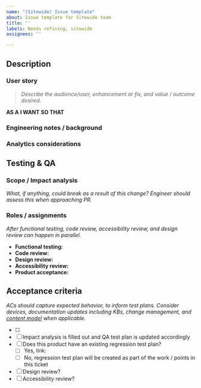 ```yaml
---
name: "(Sitewide) Issue template"
about: Issue template for Sitewide team
title: ''
labels: Needs refining, sitewide
assignees: ''

---
```


## Description

### User story
> _Describe the audience/user, enhancement or fix, and value / outcome desired._

**AS A**
**I WANT**
**SO THAT**


### Engineering notes / background


### Analytics considerations


## Testing & QA

### Scope / Impact analysis
_What, if anything, could break as a result of this change?_
_Engineer should assess this when approaching PR._


### Roles / assignments
_After functional testing, code review, accessibility review, and design review can happen in parallel._
* **Functional testing:** 
* **Code review:** 
* **Design review:** 
* **Accessibility review:** 
* **Product acceptance:** 



## Acceptance criteria
_ACs should capture expected behavior, to inform test plans. Consider devices, documentation updates including KBs, change management, and [content model](https://prod.cms.va.gov/admin/structure/cm_document) when applicable._


- [ ] 
- [ ] Impact analysis is filled out and QA test plan is updated accordingly
- [ ] Does this product have an existing regression test plan?
	- [ ] Yes, link: 
	- [ ] No, regression test plan will be created as part of the work / points in this ticket
- [ ] Design review? 
- [ ] Accessibility review? 
